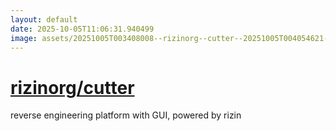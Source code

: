 ```yaml
---
layout: default
date: 2025-10-05T11:06:31.940499
image: assets/20251005T003408008--rizinorg--cutter--20251005T004054621--cropped.png
---
```


# [rizinorg/cutter](https://github.com/rizinorg/cutter)

reverse engineering platform with GUI, powered by rizin
